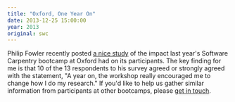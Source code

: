 ```yaml
---
title: "Oxford, One Year On"
date: 2013-12-25 15:00:00
year: 2013
original: swc
---
```

<p>
  Philip Fowler recently posted
  <a href="http://philipwfowler.wordpress.com/2013/12/19/the-oxford-software-carpentry-boot-camp-one-year-on/">a nice study</a>
  of the impact last year's Software Carpentry bootcamp at Oxford had
  on its participants.
  The key finding for me is that 10 of the 13 respondents to his survey
  agreed or strongly agreed with the statement,
  "A year on, the workshop really encouraged me to change how I do my research."
  If you'd like to help us gather similar information from participants at other bootcamps,
  please <a href="mailto:{{site.author.email}}">get in touch</a>.
</p>
